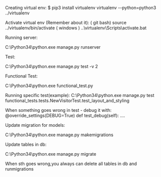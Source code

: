 Creating virtual env:
$ pip3 install virtualenv
virtualenv --python=python3 ../virtualenv

Activate virtual env (Remember about it):
( git bash)
source ../virtualenv/bin/activate
( windows )
..\virtualenv\Scripts\activate.bat

Running server:

C:\Python34\python.exe manage.py runserver

Test:

C:\Python34\python.exe manage.py test -v 2

Functional Test:

C:\Python34\python.exe functional_test.py

Running specific test(example):
C:\Python34\python.exe manage.py test functional_tests.tests.NewVisitorTest.test_layout_and_styling

When something goes wrong in test - debug it with:
    @override_settings(DEBUG=True)
    def test_debug(self):
        ....

Update migration for models:

C:\Python34\python.exe manage.py makemigrations

Update tables in db:

C:\Python34\python.exe manage.py migrate

When sth goes wrong,you always can delete all tables
in db and runmigrations
